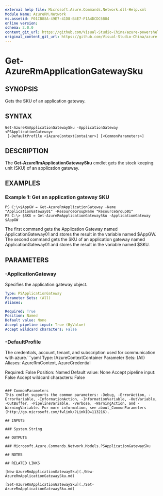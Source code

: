 ```yaml
---
external help file: Microsoft.Azure.Commands.Network.dll-Help.xml
Module Name: AzureRM.Network
ms.assetid: F01CB88A-49E7-41D8-B4E7-F1A4DCDC6B84
online version:
schema: 2.0.0
content_git_url: https://github.com/Visual-Studio-China/azure-powershell/blob/preview/src/ResourceManager/Network/Commands.Network/help/Get-AzureRmApplicationGatewaySku.md
original_content_git_url: https://github.com/Visual-Studio-China/azure-powershell/blob/preview/src/ResourceManager/Network/Commands.Network/help/Get-AzureRmApplicationGatewaySku.md
---
```


# Get-AzureRmApplicationGatewaySku

## SYNOPSIS
Gets the SKU of an application gateway.

## SYNTAX

```
Get-AzureRmApplicationGatewaySku -ApplicationGateway <PSApplicationGateway>
 [-DefaultProfile <IAzureContextContainer>] [<CommonParameters>]
```

## DESCRIPTION
The **Get-AzureRmApplicationGatewaySku** cmdlet gets the stock keeping unit (SKU) of an application gateway.

## EXAMPLES

### Example 1: Get an application gateway SKU
```
PS C:\>$AppGW = Get-AzureRmApplicationGateway -Name "ApplicationGateway01" -ResourceGroupName "ResourceGroup01"
PS C:\> $SKU = Get-AzureRmApplicationGatewaySku -ApplicationGateway $AppGW
```

The first command gets the Application Gateway named ApplicationGateway01 and stores the result in the variable named $AppGW.
The second command gets the SKU of an application gateway named ApplicationGateway01 and stores the result in the variable named $SKU.

## PARAMETERS

### -ApplicationGateway
Specifies the application gateway object.

```yaml
Type: PSApplicationGateway
Parameter Sets: (All)
Aliases: 

Required: True
Position: Named
Default value: None
Accept pipeline input: True (ByValue)
Accept wildcard characters: False
```

### -DefaultProfile
The credentials, account, tenant, and subscription used for communication with azure.```yaml
Type: IAzureContextContainer
Parameter Sets: (All)
Aliases: AzureRmContext, AzureCredential

Required: False
Position: Named
Default value: None
Accept pipeline input: False
Accept wildcard characters: False
```

### CommonParameters
This cmdlet supports the common parameters: -Debug, -ErrorAction, -ErrorVariable, -InformationAction, -InformationVariable, -OutVariable, -OutBuffer, -PipelineVariable, -Verbose, -WarningAction, and -WarningVariable. For more information, see about_CommonParameters (http://go.microsoft.com/fwlink/?LinkID=113216).

## INPUTS

### System.String

## OUTPUTS

### Microsoft.Azure.Commands.Network.Models.PSApplicationGatewaySku

## NOTES

## RELATED LINKS

[New-AzureRmApplicationGatewaySku](./New-AzureRmApplicationGatewaySku.md)

[Set-AzureRmApplicationGatewaySku](./Set-AzureRmApplicationGatewaySku.md)


